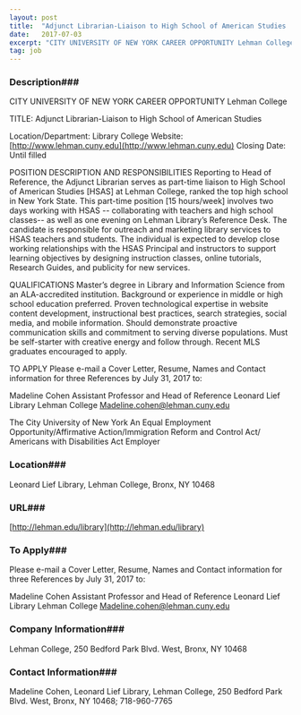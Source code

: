 ```yaml
---
layout: post
title:  "Adjunct Librarian-Liaison to High School of American Studies  - Lehman College (CUNY)"
date:   2017-07-03
excerpt: "CITY UNIVERSITY OF NEW YORK CAREER OPPORTUNITY Lehman College TITLE: Adjunct Librarian-Liaison to High School of American Studies Location/Department: Library College Website: [http://www.lehman.cuny.edu](http://www.lehman.cuny.edu) Closing Date: Until filled POSITION DESCRIPTION AND RESPONSIBILITIES Reporting to Head of Reference, the Adjunct Librarian serves as part-time liaison to High School of American Studies [HSAS]..."
tag: job
---
```


### Description###

CITY UNIVERSITY OF NEW YORK
CAREER OPPORTUNITY Lehman College

TITLE: Adjunct Librarian-Liaison to High School of American Studies 

Location/Department: Library 
College Website:  [http://www.lehman.cuny.edu](http://www.lehman.cuny.edu) 
Closing Date:  Until filled 

POSITION DESCRIPTION AND RESPONSIBILITIES
Reporting to Head of Reference, the Adjunct Librarian serves as part-time liaison to High School of American Studies [HSAS] at Lehman College, ranked the top high school in New York State. This part-time position [15 hours/week] involves two days working with HSAS -- collaborating with teachers and high school classes-- as well as one evening on Lehman Library’s Reference Desk. 
The candidate is responsible for outreach and marketing library services to HSAS teachers and students.  The individual is expected to develop close working relationships with the HSAS Principal and instructors to support learning objectives by designing instruction classes, online tutorials, Research Guides, and publicity for new services. 

QUALIFICATIONS
Master’s degree in Library and Information Science from an ALA-accredited institution. Background or experience in middle or high school education preferred.  Proven technological expertise in website content development, instructional best practices, search strategies, social media, and mobile information.  Should demonstrate proactive communication skills and commitment to serving diverse populations.  Must be self-starter with creative energy and follow through.  Recent MLS graduates encouraged to apply. 

TO APPLY 
Please e-mail a Cover Letter, Resume, Names and Contact information for three References by July 31, 2017 to:

Madeline Cohen
Assistant Professor and Head of Reference
Leonard Lief Library
Lehman College
Madeline.cohen@lehman.cuny.edu

The City University of New York
An Equal Employment Opportunity/Affirmative Action/Immigration Reform and Control Act/
Americans with Disabilities Act Employer









### Location###

Leonard Lief Library, Lehman College, Bronx, NY 10468


### URL###

[http://lehman.edu/library](http://lehman.edu/library)

### To Apply###

Please e-mail a Cover Letter, Resume, Names and Contact information for three References by July 31, 2017 to:

Madeline Cohen
Assistant Professor and Head of Reference
Leonard Lief Library
Lehman College
Madeline.cohen@lehman.cuny.edu


### Company Information###

Lehman College, 250 Bedford Park Blvd. West, Bronx, NY 10468


### Contact Information###

Madeline Cohen, Leonard Lief Library, Lehman College, 250 Bedford Park Blvd. West, Bronx, NY 10468; 718-960-7765

